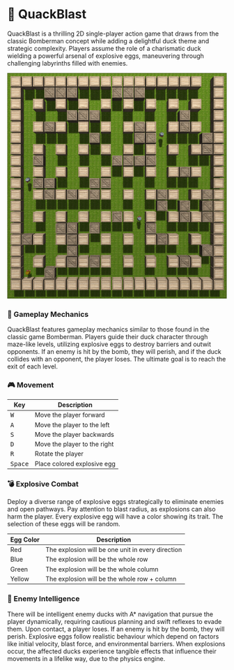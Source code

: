 # 🦆 QuackBlast
QuackBlast is a thrilling 2D single-player action game that draws from
the classic Bomberman concept while adding a delightful duck theme and
strategic complexity. Players assume the role of a charismatic duck
wielding a powerful arsenal of explosive eggs, maneuvering through
challenging labyrinths filled with enemies.

<img src="https://github.com/fini03/QuackBlast/blob/main/game.png">

### 👾 Gameplay Mechanics

QuackBlast features gameplay mechanics similar to those found in the
classic game Bomberman. Players guide their duck character through
maze-like levels, utilizing explosive eggs to destroy barriers and
outwit opponents. If an enemy is hit by the bomb, they will perish,
and if the duck collides with an opponent, the player loses. The ultimate
goal is to reach the exit of each level.

### 🎮 Movement

| Key                | Description                                                          |
|--------------------|--------------------------------------------------------------------- |
| <kbd>W</kbd>       | Move the player forward                                              |
| <kbd>A</kbd>       | Move the player to the left                                          |
| <kbd>S</kbd>       | Move the player backwards                                            |
| <kbd>D</kbd>       | Move the player to the right                                         |
| <kbd>R</kbd>       | Rotate the player                                                    |
| <kbd>Space</kbd>   | Place colored explosive egg                                          |

### 💣 Explosive Combat

Deploy a diverse range of explosive eggs strategically to eliminate
enemies and open pathways. Pay attention to blast radius, as explosions
can also harm the player. Every explosive egg will have a color showing
its trait. The selection of these eggs will be random. 

| Egg Color        | Description                                                          |
|------------------|--------------------------------------------------------------------- |
| Red              | The explosion will be one unit in every direction                    |
| Blue             | The explosion will be the whole row                                  |
| Green            | The explosion will be the whole column                               |
| Yellow           | The explosion will be the whole row + column                         |

### 🦆 Enemy Intelligence

There will be intelligent enemy ducks with A* navigation that pursue the
player dynamically, requiring cautious planning and swift reflexes to
evade them. Upon contact, a player loses. If an enemy is hit by the bomb,
they will perish. Explosive eggs follow realistic behaviour which depend
on factors like initial velocity, blast force, and environmental barriers.
When explosions occur, the affected ducks experience tangible effects that
influence their movements in a lifelike way, due to the physics engine.
